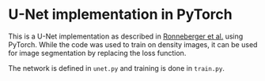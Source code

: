 # U-Net implementation in PyTorch

This is a U-Net implementation as described in [Ronneberger et al.](https://arxiv.org/pdf/1505.04597.pdf) using PyTorch. While the code was used to train on density images, it can be used for image segmentation by replacing the loss function.

The network is defined in `unet.py` and training is done in `train.py`.
